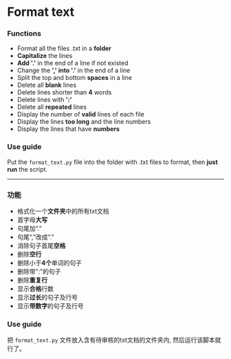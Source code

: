 # Format text

### Functions
* Format all the files .txt in a **folder**
* **Capitalize** the lines
* **Add '.'** in the end of a line if not existed
* Change the **',' into '.'** in the end of a line
* Split the top and bottom **spaces** in a line
* Delete all **blank** lines
* Delete lines shorter than **4** words
* Delete lines with **':'**
* Delete all **repeated** lines
* Display the number of **valid** lines of each file
* Display the lines **too long** and the line numbers
* Display the lines that have **numbers**

### Use guide
Put the ``format_text.py`` file into the folder with .txt files to format, then **just run** the script.

___________

### 功能
* 格式化一个**文件夹**中的所有txt文档
* 首字母**大写**
* 句尾加“.”
* 句尾“,”改成“.”
* 消除句子首尾**空格**
* 删除**空行**
* 删除小于**4个**单词的句子
* 删除带":"的句子
* 删除**重复行**
* 显示**合格**行数
* 显示**过长**的句子及行号
* 显示**带数字**的句子及行号

### Use guide
把 ``format_text.py`` 文件放入含有待审核的txt文档的文件夹内, 然后运行该脚本就行了。